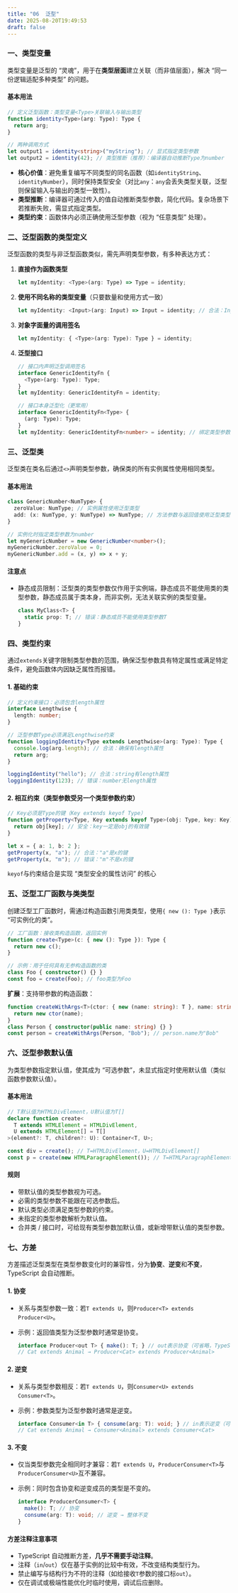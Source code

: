 ```yaml
---
title: "06  泛型"
date: 2025-08-20T19:49:53
draft: false
---
```


### 一、类型变量

类型变量是泛型的 “灵魂”，用于在**类型层面**建立关联（而非值层面），解决 “同一份逻辑适配多种类型” 的问题。

#### 基本用法

```ts
// 定义泛型函数：类型变量<Type>关联输入与输出类型
function identity<Type>(arg: Type): Type {
  return arg;
}

// 两种调用方式
let output1 = identity<string>("myString"); // 显式指定类型参数
let output2 = identity(42); // 类型推断（推荐）：编译器自动推断Type为number
```

- **核心价值**：避免重复编写不同类型的同名函数（如`identityString`、`identityNumber`），同时保持类型安全（对比`any`：`any`会丢失类型关联，泛型则保留输入与输出的类型一致性）。
- **类型推断**：编译器可通过传入的值自动推断类型参数，简化代码。复杂场景下若推断失败，需显式指定类型。
- **类型约束**：函数体内必须正确使用泛型参数（视为 “任意类型” 处理）。

### 二、泛型函数的类型定义

泛型函数的类型与非泛型函数类似，需先声明类型参数，有多种表达方式：

1. **直接作为函数类型**

   ```ts
   let myIdentity: <Type>(arg: Type) => Type = identity;
   ```

2. **使用不同名称的类型变量**（只要数量和使用方式一致）

   ```ts
   let myIdentity: <Input>(arg: Input) => Input = identity; // 合法：Input与Type作用相同
   ```

3. **对象字面量的调用签名**

   ```ts
   let myIdentity: { <Type>(arg: Type): Type } = identity;
   ```

4. **泛型接口**

   ```ts
   // 接口内声明泛型调用签名
   interface GenericIdentityFn {
     <Type>(arg: Type): Type;
   }
   let myIdentity: GenericIdentityFn = identity;
   
   // 接口本身泛型化（更常用）
   interface GenericIdentityFn<Type> {
     (arg: Type): Type;
   }
   let myIdentity: GenericIdentityFn<number> = identity; // 绑定类型参数为number
   ```

### 三、泛型类

泛型类在类名后通过`<>`声明类型参数，确保类的所有实例属性使用相同类型。

#### 基本用法

```ts
class GenericNumber<NumType> {
  zeroValue: NumType; // 实例属性使用泛型类型
  add: (x: NumType, y: NumType) => NumType; // 方法参数与返回值使用泛型类型
}

// 实例化时指定类型参数为number
let myGenericNumber = new GenericNumber<number>();
myGenericNumber.zeroValue = 0;
myGenericNumber.add = (x, y) => x + y;
```

#### 注意点

- 静态成员限制：泛型类的类型参数仅作用于实例端，静态成员不能使用类的类型参数，静态成员属于类本身，而非实例，无法关联实例的类型变量。

  ```ts
  class MyClass<T> {
    static prop: T; // 错误：静态成员不能使用类型参数T
  }
  ```

### 四、类型约束

通过`extends`关键字限制类型参数的范围，确保泛型参数具有特定属性或满足特定条件，避免函数体内因缺乏属性而报错。

#### 1. 基础约束

```ts
// 定义约束接口：必须包含length属性
interface Lengthwise {
  length: number;
}

// 泛型参数Type必须满足Lengthwise约束
function loggingIdentity<Type extends Lengthwise>(arg: Type): Type {
  console.log(arg.length); // 合法：确保有length属性
  return arg;
}

loggingIdentity("hello"); // 合法：string有length属性
loggingIdentity(123); // 错误：number无length属性
```

#### 2. 相互约束（类型参数受另一个类型参数约束）

```ts
// Key必须是Type的键（Key extends keyof Type）
function getProperty<Type, Key extends keyof Type>(obj: Type, key: Key) {
  return obj[key]; // 安全：key一定是obj的有效键
}

let x = { a: 1, b: 2 };
getProperty(x, "a"); // 合法："a"是x的键
getProperty(x, "m"); // 错误："m"不是x的键
```

`keyof`与约束结合是实现 “类型安全的属性访问” 的核心

### 五、泛型工厂函数与类类型

创建泛型工厂函数时，需通过构造函数引用类类型，使用`{ new (): Type }`表示 “可实例化的类”。

```ts
// 工厂函数：接收类构造函数，返回实例
function create<Type>(c: { new (): Type }): Type {
  return new c();
}

// 示例：用于任何具有无参构造函数的类
class Foo { constructor() {} }
const foo = create(Foo); // foo类型为Foo
```

**扩展**：支持带参数的构造函数：

```typescript
function createWithArgs<T>(ctor: { new (name: string): T }, name: string): T {
  return new ctor(name);
}
class Person { constructor(public name: string) {} }
const person = createWithArgs(Person, "Bob"); // person.name为"Bob"
```

### 六、泛型参数默认值

为类型参数指定默认值，使其成为 “可选参数”，未显式指定时使用默认值（类似函数参数默认值）。

#### 基本用法

```ts
// T默认值为HTMLDivElement，U默认值为T[]
declare function create<
  T extends HTMLElement = HTMLDivElement,
  U extends HTMLElement[] = T[]
>(element?: T, children?: U): Container<T, U>;

const div = create(); // T=HTMLDivElement，U=HTMLDivElement[]
const p = create(new HTMLParagraphElement()); // T=HTMLParagraphElement，U=HTMLParagraphElement[]
```

#### 规则

- 带默认值的类型参数视为可选。
- 必需的类型参数不能跟在可选参数后。
- 默认类型必须满足类型参数的约束。
- 未指定的类型参数解析为默认值。
- 合并类 / 接口时，可给现有类型参数加默认值，或新增带默认值的类型参数。

### 七、方差

方差描述泛型类型在类型参数变化时的兼容性，分为**协变**、**逆变**和**不变**，TypeScript 会自动推断。

#### 1. 协变

- 关系与类型参数一致：若`T extends U`，则`Producer<T> extends Producer<U>`。

- 示例：返回值类型为泛型参数时通常是协变。

  ```ts
  interface Producer<out T> { make(): T; } // out表示协变（可省略，TypeScript自动推断）
  // Cat extends Animal → Producer<Cat> extends Producer<Animal>
  ```

#### 2. 逆变

- 关系与类型参数相反：若`T extends U`，则`Consumer<U> extends Consumer<T>`。

- 示例：参数类型为泛型参数时通常是逆变。

  ```ts
  interface Consumer<in T> { consume(arg: T): void; } // in表示逆变（可省略）
  // Cat extends Animal → Consumer<Animal> extends Consumer<Cat>
  ```

#### 3. 不变

- 仅当类型参数完全相同时才兼容：若`T extends U`，`ProducerConsumer<T>`与`ProducerConsumer<U>`互不兼容。

- 示例：同时包含协变和逆变成员的类型是不变的。

  ```ts
  interface ProducerConsumer<T> {
    make(): T; // 协变
    consume(arg: T): void; // 逆变 → 整体不变
  }
  ```

#### 方差注释注意事项

- TypeScript 自动推断方差，**几乎不需要手动注释**。
- 注释（`in`/`out`）仅在基于实例的比较中有效，不改变结构类型行为。
- 禁止编写与结构行为不符的注释（如给接收`T`参数的接口标`out`）。
- 仅在调试或极端性能优化时临时使用，调试后应删除。
